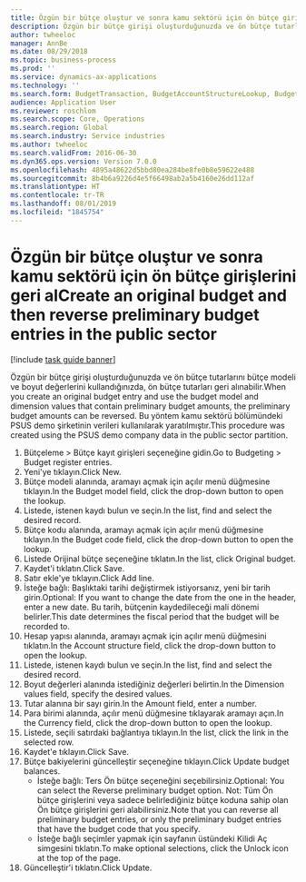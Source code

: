 ```yaml
---
title: Özgün bir bütçe oluştur ve sonra kamu sektörü için ön bütçe girişlerini geri al
description: Özgün bir bütçe girişi oluşturduğunuzda ve ön bütçe tutarlarını bütçe modeli ve boyut değerlerini kullandığınızda, ön bütçe tutarları geri alınabilir.
author: twheeloc
manager: AnnBe
ms.date: 08/29/2018
ms.topic: business-process
ms.prod: ''
ms.service: dynamics-ax-applications
ms.technology: ''
ms.search.form: BudgetTransaction, BudgetAccountStructureLookup, BudgetTransactionMultiPost
audience: Application User
ms.reviewer: roschlom
ms.search.scope: Core, Operations
ms.search.region: Global
ms.search.industry: Service industries
ms.author: twheeloc
ms.search.validFrom: 2016-06-30
ms.dyn365.ops.version: Version 7.0.0
ms.openlocfilehash: 4895a48622d5bbd80ea284be8fe0b8e59622e488
ms.sourcegitcommit: 8b4b6a9226d4e5f66498ab2a5b4160e26dd112af
ms.translationtype: HT
ms.contentlocale: tr-TR
ms.lasthandoff: 08/01/2019
ms.locfileid: "1845754"
---
```

# <a name="create-an-original-budget-and-then-reverse-preliminary-budget-entries-in-the-public-sector"></a><span data-ttu-id="988d4-103">Özgün bir bütçe oluştur ve sonra kamu sektörü için ön bütçe girişlerini geri al</span><span class="sxs-lookup"><span data-stu-id="988d4-103">Create an original budget and then reverse preliminary budget entries in the public sector</span></span>

[!include [task guide banner](../../includes/task-guide-banner.md)]

<span data-ttu-id="988d4-104">Özgün bir bütçe girişi oluşturduğunuzda ve ön bütçe tutarlarını bütçe modeli ve boyut değerlerini kullandığınızda, ön bütçe tutarları geri alınabilir.</span><span class="sxs-lookup"><span data-stu-id="988d4-104">When you create an original budget entry and use the budget model and dimension values that contain preliminary budget amounts, the preliminary budget amounts can be reversed.</span></span> <span data-ttu-id="988d4-105">Bu yöntem kamu sektörü bölümündeki PSUS demo şirketinin verileri kullanılarak yaratılmıştır.</span><span class="sxs-lookup"><span data-stu-id="988d4-105">This procedure was created using the PSUS demo company data in the public sector partition.</span></span>

1. <span data-ttu-id="988d4-106">Bütçeleme > Bütçe kayıt girişleri seçeneğine gidin.</span><span class="sxs-lookup"><span data-stu-id="988d4-106">Go to Budgeting > Budget register entries.</span></span>
2. <span data-ttu-id="988d4-107">Yeni'ye tıklayın.</span><span class="sxs-lookup"><span data-stu-id="988d4-107">Click New.</span></span>
3. <span data-ttu-id="988d4-108">Bütçe modeli alanında, aramayı açmak için açılır menü düğmesine tıklayın.</span><span class="sxs-lookup"><span data-stu-id="988d4-108">In the Budget model field, click the drop-down button to open the lookup.</span></span>
4. <span data-ttu-id="988d4-109">Listede, istenen kaydı bulun ve seçin.</span><span class="sxs-lookup"><span data-stu-id="988d4-109">In the list, find and select the desired record.</span></span>
5. <span data-ttu-id="988d4-110">Bütçe kodu alanında, aramayı açmak için açılır menü düğmesine tıklayın.</span><span class="sxs-lookup"><span data-stu-id="988d4-110">In the Budget code field, click the drop-down button to open the lookup.</span></span>
6. <span data-ttu-id="988d4-111">Listede Orijinal bütçe seçeneğine tıklatın.</span><span class="sxs-lookup"><span data-stu-id="988d4-111">In the list, click Original budget.</span></span>
7. <span data-ttu-id="988d4-112">Kaydet'i tıklatın.</span><span class="sxs-lookup"><span data-stu-id="988d4-112">Click Save.</span></span>
8. <span data-ttu-id="988d4-113">Satır ekle'ye tıklayın.</span><span class="sxs-lookup"><span data-stu-id="988d4-113">Click Add line.</span></span>
9. <span data-ttu-id="988d4-114">İsteğe bağlı: Başlıktaki tarihi değiştirmek istiyorsanız, yeni bir tarih girin.</span><span class="sxs-lookup"><span data-stu-id="988d4-114">Optional: If you want to change the date from the one in the header, enter a new date.</span></span> <span data-ttu-id="988d4-115">Bu tarih, bütçenin kaydedileceği mali dönemi belirler.</span><span class="sxs-lookup"><span data-stu-id="988d4-115">This date determines the fiscal period that the budget will be recorded to.</span></span>
10. <span data-ttu-id="988d4-116">Hesap yapısı alanında, aramayı açmak için açılır menü düğmesini tıklatın.</span><span class="sxs-lookup"><span data-stu-id="988d4-116">In the Account structure field, click the drop-down button to open the lookup.</span></span>
11. <span data-ttu-id="988d4-117">Listede, istenen kaydı bulun ve seçin.</span><span class="sxs-lookup"><span data-stu-id="988d4-117">In the list, find and select the desired record.</span></span>
12. <span data-ttu-id="988d4-118">Boyut değerleri alanında istediğiniz değerleri belirtin.</span><span class="sxs-lookup"><span data-stu-id="988d4-118">In the Dimension values field, specify the desired values.</span></span>
13. <span data-ttu-id="988d4-119">Tutar alanına bir sayı girin.</span><span class="sxs-lookup"><span data-stu-id="988d4-119">In the Amount field, enter a number.</span></span>
14. <span data-ttu-id="988d4-120">Para birimi alanında, açılır menü düğmesine tıklayarak aramayı açın.</span><span class="sxs-lookup"><span data-stu-id="988d4-120">In the Currency field, click the drop-down button to open the lookup.</span></span>
15. <span data-ttu-id="988d4-121">Listede, seçili satırdaki bağlantıya tıklayın.</span><span class="sxs-lookup"><span data-stu-id="988d4-121">In the list, click the link in the selected row.</span></span>
16. <span data-ttu-id="988d4-122">Kaydet'e tıklayın.</span><span class="sxs-lookup"><span data-stu-id="988d4-122">Click Save.</span></span>
17. <span data-ttu-id="988d4-123">Bütçe bakiyelerini güncelleştir seçeneğine tıklayın.</span><span class="sxs-lookup"><span data-stu-id="988d4-123">Click Update budget balances.</span></span>
    * <span data-ttu-id="988d4-124">İsteğe bağlı: Ters Ön bütçe seçeneğini seçebilirsiniz.</span><span class="sxs-lookup"><span data-stu-id="988d4-124">Optional: You can select the Reverse preliminary budget option.</span></span> <span data-ttu-id="988d4-125">Not: Tüm Ön bütçe girişlerini veya sadece belirlediğiniz bütçe koduna sahip olan Ön bütçe girişlerini geri alabilirsiniz.</span><span class="sxs-lookup"><span data-stu-id="988d4-125">Note that you can reverse all preliminary budget entries, or only the preliminary budget entries that have the budget code that you specify.</span></span>  
    * <span data-ttu-id="988d4-126">İsteğe bağlı seçimler yapmak için sayfanın üstündeki Kilidi Aç simgesini tıklatın.</span><span class="sxs-lookup"><span data-stu-id="988d4-126">To make optional selections, click the Unlock icon at the top of the page.</span></span>  
18. <span data-ttu-id="988d4-127">Güncelleştir'i tıklatın.</span><span class="sxs-lookup"><span data-stu-id="988d4-127">Click Update.</span></span>

